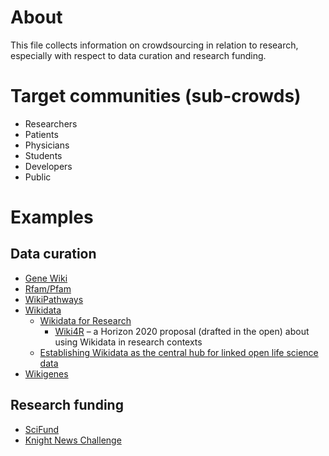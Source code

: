 # About
This file collects information on crowdsourcing in relation to research, especially with respect to data curation and research funding.

# Target communities (sub-crowds)
* Researchers
* Patients
* Physicians
* Students
* Developers
* Public

# Examples
## Data curation
* [Gene Wiki](https://en.wikipedia.org/wiki/Portal:Gene_Wiki)
* [Rfam/Pfam](http://dx.doi.org/10.1093/nar/gkr1195)
* [WikiPathways](http://www.wikipathways.org/index.php?title=Special:CurationTags&showPathwaysFor=Curation:Wikipedia)
* [Wikidata](http://wikidata.org/)
  * [Wikidata for Research](https://www.wikidata.org/wiki/Wikidata:WikiProject_Wikidata_for_research)
    * [Wiki4R](http://dx.doi.org/10.5281/zenodo.13906) &ndash; a Horizon 2020 proposal (drafted in the open) about using Wikidata in research contexts
  * [Establishing Wikidata as the central hub for linked open life science data](http://blog.wikimedia.de/2014/10/22/establishing-wikidata-as-the-central-hub-for-linked-open-life-science-data/)
* [Wikigenes](https://www.wikigenes.org/)

## Research funding
* [SciFund](http://scifundchallenge.org/)
* [Knight News Challenge](https://www.newschallenge.org/challenge/libraries/brief.html)
